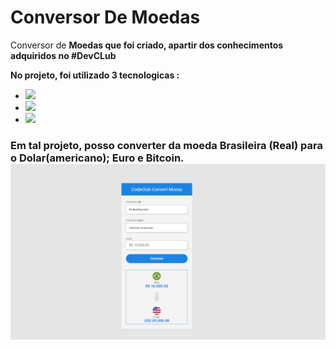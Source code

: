 # Conversor De Moedas
<p>Conversor de <b>Moedas<b> que foi criado, apartir dos conhecimentos adquiridos no #DevCLub
<p> No projeto, foi utilizado 3 tecnologicas :

- <img src="https://img.shields.io/badge/HTML5-E34F26?style=for-the-badge&logo=html5&logoColor=white"/>
- <img src="https://img.shields.io/badge/CSS-239120?&style=for-the-badge&logo=css3&logoColor=white"/>

- <img src="https://img.shields.io/badge/JavaScript-323330?style=for-the-badge&logo=javascript&logoColor=F7DF1E"/>

<h3> Em tal projeto, posso converter da moeda Brasileira (Real) para o Dolar(americano); Euro e Bitcoin.


<img src="https://github.com/GuilhermeFPereira/conversorDeMoedas/blob/master/assets/tela-conversor.PNG?raw=true" alt="tela-conversor-de-moedas">

